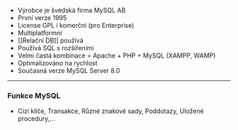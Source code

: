 - Výrobce je švédská firma MySQL AB
- První verze 1995
- License GPL i komerční (pro Enterprise)
- Multiplatformní
- [[Relační DB]] používá
- Používá SQL s rozšířeními
- Velmi častá kombinace = Apache + PHP + MySQL (XAMPP, WAMP)
- Optimalizováno na rychlost
- Současná verze MySQL Server 8.0

---

### Funkce MySQL
- Cizí klíče, Transakce, Různé znakové sady, Poddotazy, Uložené procedury,...